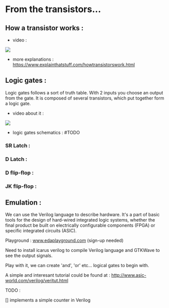 # From the transistors...

## How a transistor works :

* video :

[![](http://img.youtube.com/vi/DXvAlwMAxiA/0.jpg)](http://www.youtube.com/watch?v=DXvAlwMAxiA "")

* more explanations : https://www.explainthatstuff.com/howtransistorswork.html

## Logic gates :

Logic gates follows a sort of truth table. With 2 inputs you choose an output from the gate. It is composed of several transistors, which put together form a logic gate.

* video about it :

[![](http://img.youtube.com/vi/sTu3LwpF6XI/0.jpg)](https://www.youtube.com/watch?v=sTu3LwpF6XI"")

* logic gates schematics : #TODO

### SR Latch :

### D Latch :

### D flip-flop :

### JK flip-flop :

## Emulation :

We can use the Verilog language to describe hardware.  It's a part of basic tools for the design of hard-wired integrated logic systems, whether the final product be built on electrically configurable components (FPGA) or specific integrated circuits (ASIC).

Playground : www.edaplayground.com (sign-up needed)

Need to install icarus verilog to compile Verilog language and GTKWave to see the output signals.

Play with it, we can create 'and', 'or' etc... logical gates to begin with.

A simple and interesant tutorial could be found at : http://www.asic-world.com/verilog/veritut.html

TODO : 

[] implements a simple counter in Verilog